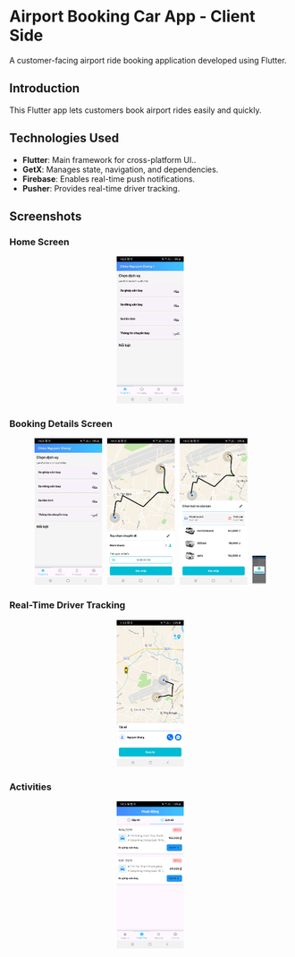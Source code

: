 # Airport Booking Car App - Client Side

A customer-facing airport ride booking application developed using Flutter.

## Introduction

This Flutter app lets customers book airport rides easily and quickly.

## Technologies Used

- **Flutter**: Main framework for cross-platform UI..
- **GetX**: Manages state, navigation, and dependencies.
- **Firebase**: Enables real-time push notifications.
- **Pusher**:  Provides real-time driver tracking.

## Screenshots

### Home Screen
<p align="center">
<img src="assets/screenshot/Screenshot_20241030-142835.jpg" width="24%" />
</p>

### Booking Details Screen

<p align="center">
  <img src="assets/screenshot/Screenshot_20241030-142835.jpg" alt="Step 1: Confirm" width="24%" style="margin-right: 5px;">
  <img src="assets/screenshot/Screenshot_20241030-143436.jpg" alt="Step 2: Next" width="24%" style="margin-right: 5px;">
  <img src="assets/screenshot/Screenshot_20241030-143525.jpg" alt="Step 3: Next" width="24%" style="margin-right: 5px;">
  <img src="assets/screenshot/Screenshot_20241030-143537.jpg" alt="Step 4: Complete" width="24">
</p>

### Real-Time Driver Tracking
<p align="center">
<img src="assets/screenshot/Screenshot_20241101-110044.jpg" width="24%" />
</p>

### Activities
<p align="center">
<img src="assets/screenshot/Screenshot_20241030-143606.jpg" width="24%" />
</p>